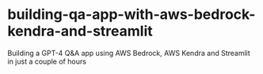 # building-qa-app-with-aws-bedrock-kendra-and-streamlit
Building a GPT-4 Q&amp;A app using AWS Bedrock, AWS Kendra and Streamlit in just a couple of hours
